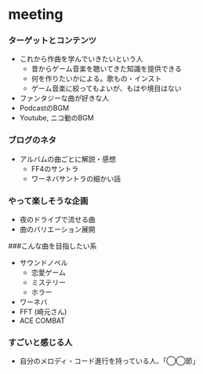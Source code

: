meeting
=======

### ターゲットとコンテンツ

- これから作曲を学んでいきたいという人
    - 昔からゲーム音楽を聴いてきた知識を提供できる
    - 何を作りたいかによる。歌もの・インスト
    - ゲーム音楽に絞ってもよいが、もはや境目はない
- ファンタジーな曲が好きな人
- PodcastのBGM
- Youtube, ニコ動のBGM


### ブログのネタ

- アルバムの曲ごとに解説・感想
    - FF4のサントラ
    - ワーネバサントラの細かい話


### やって楽しそうな企画

- 夜のドライブで流せる曲
- 曲のバリエーション展開


###こんな曲を目指したい系

- サウンドノベル
    - 恋愛ゲーム
    - ミステリー
    - ホラー
- ワーネバ
- FFT (崎元さん)
- ACE COMBAT


### すごいと感じる人

- 自分のメロディ・コード進行を持っている人、「◯◯節」
